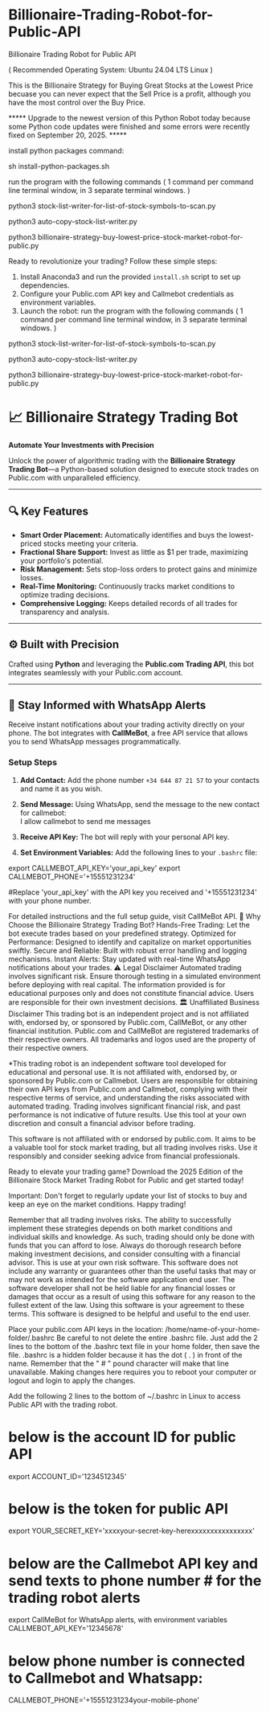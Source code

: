 # Billionaire-Trading-Robot-for-Public-API
Billionaire Trading Robot for Public API

( Recommended Operating System: Ubuntu 24.04 LTS Linux ) 

This is the Billionaire Strategy for Buying Great Stocks at the Lowest Price becuase you can never expect that the Sell Price is a profit, although you have the most control over the Buy Price.

***** Upgrade to the newest version of this Python Robot today because some Python code updates were finished and some errors were recently fixed on September 20, 2025. *****

install python packages command: 

sh install-python-packages.sh

run the program with the following commands ( 1 command per command line terminal window, in 3 separate terminal windows. )

python3 stock-list-writer-for-list-of-stock-symbols-to-scan.py

python3 auto-copy-stock-list-writer.py

python3 billionaire-strategy-buy-lowest-price-stock-market-robot-for-public.py

Ready to revolutionize your trading? Follow these simple steps:
1. Install Anaconda3 and run the provided `install.sh` script to set up dependencies.
2. Configure your Public.com API key and Callmebot credentials as environment variables.
3. Launch the robot:
run the program with the following commands ( 1 command per command line terminal window, in 3 separate terminal windows. )

python3 stock-list-writer-for-list-of-stock-symbols-to-scan.py

python3 auto-copy-stock-list-writer.py

python3 billionaire-strategy-buy-lowest-price-stock-market-robot-for-public.py

# 📈 Billionaire Strategy Trading Bot

**Automate Your Investments with Precision**  

Unlock the power of algorithmic trading with the **Billionaire Strategy Trading Bot**—a Python-based solution designed to execute stock trades on Public.com with unparalleled efficiency.

---

## 🔍 Key Features

- **Smart Order Placement:** Automatically identifies and buys the lowest-priced stocks meeting your criteria.  
- **Fractional Share Support:** Invest as little as $1 per trade, maximizing your portfolio's potential.  
- **Risk Management:** Sets stop-loss orders to protect gains and minimize losses.  
- **Real-Time Monitoring:** Continuously tracks market conditions to optimize trading decisions.  
- **Comprehensive Logging:** Keeps detailed records of all trades for transparency and analysis.  

---

## ⚙️ Built with Precision

Crafted using **Python** and leveraging the **Public.com Trading API**, this bot integrates seamlessly with your Public.com account.

---

## 📲 Stay Informed with WhatsApp Alerts

Receive instant notifications about your trading activity directly on your phone. The bot integrates with **CallMeBot**, a free API service that allows you to send WhatsApp messages programmatically.

### Setup Steps

1. **Add Contact:** Add the phone number `+34 644 87 21 57` to your contacts and name it as you wish.  
2. **Send Message:** Using WhatsApp, send the message to the new contact for callmebot:  
I allow callmebot to send me messages
  
3. **Receive API Key:** The bot will reply with your personal API key.  
4. **Set Environment Variables:** Add the following lines to your `.bashrc` file:  

export CALLMEBOT_API_KEY='your_api_key'
export CALLMEBOT_PHONE='+15551231234'


#Replace 'your_api_key' with the API key you received and '+15551231234' with your phone number.

For detailed instructions and the full setup guide, visit CallMeBot API.
🚀 Why Choose the Billionaire Strategy Trading Bot?
Hands-Free Trading: Let the bot execute trades based on your predefined strategy.
Optimized for Performance: Designed to identify and capitalize on market opportunities swiftly.
Secure and Reliable: Built with robust error handling and logging mechanisms.
Instant Alerts: Stay updated with real-time WhatsApp notifications about your trades.
⚠️ Legal Disclaimer
Automated trading involves significant risk. Ensure thorough testing in a simulated environment before deploying with real capital. The information provided is for educational purposes only and does not constitute financial advice. Users are responsible for their own investment decisions.
🏛️ Unaffiliated Business Disclaimer
This trading bot is an independent project and is not affiliated with, endorsed by, or sponsored by Public.com, CallMeBot, or any other financial institution. Public.com and CallMeBot are registered trademarks of their respective owners. All trademarks and logos used are the property of their respective owners.

*This trading robot is an independent software tool developed for educational and personal use. It is not affiliated with, endorsed by, or sponsored by Public.com or Callmebot. Users are responsible for obtaining their own API keys from Public.com and Callmebot, complying with their respective terms of service, and understanding the risks associated with automated trading. Trading involves significant financial risk, and past performance is not indicative of future results. Use this tool at your own discretion and consult a financial advisor before trading. 

This software is not affiliated with or endorsed by public.com. It aims to be a valuable tool for stock market trading, but all trading involves risks. Use it responsibly and consider seeking advice from financial professionals.

Ready to elevate your trading game? Download the 2025 Edition of the Billionaire Stock Market Trading Robot for Public and get started today!

Important: Don't forget to regularly update your list of stocks to buy and keep an eye on the market conditions. Happy trading!

Remember that all trading involves risks. The ability to successfully implement these strategies depends on both market conditions and individual skills and knowledge. As such, trading should only be done with funds that you can afford to lose. Always do thorough research before making investment decisions, and consider consulting with a financial advisor. This is use at your own risk software. This software does not include any warranty or guarantees other than the useful tasks that may or may not work as intended for the software application end user. The software developer shall not be held liable for any financial losses or damages that occur as a result of using this software for any reason to the fullest extent of the law. Using this software is your agreement to these terms. This software is designed to be helpful and useful to the end user.

Place your public.com API keys in the location: /home/name-of-your-home-folder/.bashrc Be careful to not delete the entire .bashrc file. Just add the 2 lines to the bottom of the .bashrc text file in your home folder, then save the file. .bashrc is a hidden folder because it has the dot ( . ) in front of the name. Remember that the " # " pound character will make that line unavailable. 
Making changes here requires you to reboot your computer or logout and login to apply the changes.

Add the following 2 lines to the bottom of ~/.bashrc in Linux to access Public API with the trading robot. 

# below is the account ID for public API
export ACCOUNT_ID='1234512345'
# below is the token for public API
export YOUR_SECRET_KEY='xxxxyour-secret-key-herexxxxxxxxxxxxxxxx'

# below are the Callmebot API key and send texts to phone number # for the trading robot alerts

export CallMeBot for WhatsApp alerts, with environment variables CALLMEBOT_API_KEY='12345678'

# below phone number is connected to Callmebot and Whatsapp:
CALLMEBOT_PHONE='+15551231234your-mobile-phone'

